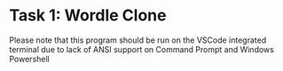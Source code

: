# Task 1: Wordle Clone
Please note that this program should be run on the VSCode integrated terminal due to lack of ANSI support on Command Prompt and Windows Powershell
